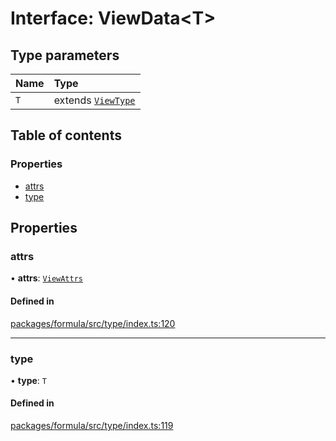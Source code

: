 # Interface: ViewData<T\>

## Type parameters

| Name | Type                                        |
| :--- | :------------------------------------------ |
| `T`  | extends [`ViewType`](../README.md#viewtype) |

## Table of contents

### Properties

- [attrs](ViewData.md#attrs)
- [type](ViewData.md#type)

## Properties

### <a id="attrs" name="attrs"></a> attrs

• **attrs**: [`ViewAttrs`](../README.md#viewattrs)

#### Defined in

[packages/formula/src/type/index.ts:120](https://github.com/mashpod/mashcard/blob/main/packages/formula/src/type/index.ts#L120)

---

### <a id="type" name="type"></a> type

• **type**: `T`

#### Defined in

[packages/formula/src/type/index.ts:119](https://github.com/mashpod/mashcard/blob/main/packages/formula/src/type/index.ts#L119)
